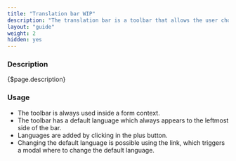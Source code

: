 ```yaml
---
title: "Translation bar WIP"
description: "The translation bar is a toolbar that allows the user choose the languages to translate content."
layout: "guide"
weight: 2
hidden: yes
---
```


### Description

{$page.description}

### Usage

* The toolbar is always used inside a form context.
* The toolbar has a default language which always appears to the leftmost side of the bar.
* Languages are added by clicking in the plus button.
* Changing the default language is possible using the link, which triggers a modal where to change the default language.



